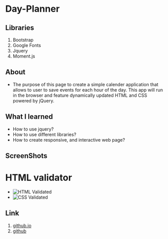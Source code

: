 # Day-Planner

## Libraries
1. Bootstrap
2. Google Fonts
3. Jquery
4. Moment.js

## About
- The purpose of this page to create a simple calender application that allows to user to save events for each hour of the day. This app will run in the browser and feature dynamically updated HTML and CSS powered by jQuery.

## What I learned
- How to use jquery?
- How to use different libraries?
- How to create responsive, and interactive web page?

## ScreenShots



# HTML validator

- ![HTML Validated](./assets/screenshots/..)
- ![CSS Validated](./assets/screenshots/..)

## Link
1. [github.io](https://tolgas92.github.io/Day-Planner/)
2. [github](https://github.com/TolgaS92/Day-Planner)